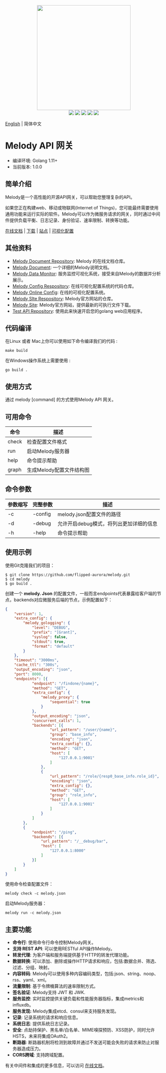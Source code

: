 <div align=center>
<img src="http://picture.zyuhn.top/logo.png" onerror="https://github.com/granty1/melody/blob/master/docs/img/melody.png" width="300px" height="336px"/>
</div>
<div align=center>
<img src="https://img.shields.io/badge/golang-1.12-blue"/>
<img src="https://github.com/granty1/melody/workflows/Go/badge.svg"/>
<img src="https://travis-ci.com/granty1/melody.svg?branch=master"/>
<img src="https://coveralls.io/repos/github/granty1/melody/badge.svg?branch=master"/>
<img src="https://goreportcard.com/badge/github.com/granty1/melody"/>
</div>

[English](./README.md) | 简体中文

# **Melody API 网关**

- 编译环境:  Golang 1.11+
- 当前版本:  1.0.0

## 简单介绍

Melody是一个高性能的开源API网关，可以帮助您整理复杂的API。

如果您正在构建web、移动或物联网(Internet of Things)，您可能最终需要使用通用功能来运行实际的软件。Melody可以作为微服务请求的网关，同时通过中间件提供负载平衡、日志记录、身份验证、速率限制、转换等功能。

[在线文档](https://granty1.github.io/melody-docs) | [下载](https://github.com/flipped-aurora/melody/releases) | [站点](https://granty1.github.io/melody-web/) | [可视化配置](  https://granty1.github.io/melody-config)

## 其他资料

- [Melody Document Repository](https://github.com/granty1/melody-docs):  Melody 的在线文档仓库。
- [Melody Document](https://granty1.github.io/melody-docs):  一个详细的Melody说明文档。
- [Melody Data Monitor](https://github.com/granty1/melody-data):  服务监控可视化系统，接受来自Melody的数据并分析展示。
- [Melody Config Respository](https://github.com/granty1/melody-config):  在线可视化配置系统的代码仓库。
- [Melody Online Config](https://granty1.github.io/melody-config):  在线的可视化配置系统。
- [Melody SIte Respository](https://github.com/granty1/melody-web):  Melody官方网站的仓库。
- [Melody Site](https://granty1.github.io/melody-web/): Melody官方网站，提供最新的可执行文件下载。
- [Test API Repository](  https://github.com/granty1/gin-gorm-jwt-quick-start):  使用此来快速开启您的golang web应用程序。

## 代码编译

在Linux 或者 Mac上你可以使用如下命令编译我们的代码 :

```
make build
```

在Windows操作系统上需要使用 :

```
go build .
```

## 使用方式

通过 melody [command] 的方式使用Melody API 网关。


## 可用命令

| 命令  | 描述                     |
| ----- | ------------------------ |
| check | 检查配置文件格式         |
| run   | 启动Melody服务器         |
| help  | 命令提示帮助             |
| graph | 生成Melody配置文件结构图 |


## 命令参数

| 参数缩写 | 完整参数 | 描述                                    |
| -------- | -------- | --------------------------------------- |
| -c       | -config  | melody.json配置文件的路径               |
| -d       | -debug   | 允许开启debug模式，将列出更加详细的信息 |
| -h       | -help    | 命令提示帮助                            |

## 使用示例

使用Git克隆我们的项目：

```shell
$ git clone https://github.com/flipped-aurora/melody.git
$ cd melody
$ go build .
```

创建一个 **melody. Json** 的配置文件，一般而言endpoints代表暴露给客户端的节点，backends对应微服务后端的节点，示例配置如下：

```JSON
{
	"version": 1,
	"extra_config": {
		"melody_gologging": {
			"level": "DEBUG",
			"prefix": "[Grant]",
			"syslog": false,
			"stdout": true,
			"format": "default"
		}
	},
	"timeout": "3000ms",
	"cache_ttl": "300s",
	"output_encoding": "json",
	"port": 8000,
	"endpoints": [{
			"endpoint": "/findone/{name}",
			"method": "GET",
			"extra_config": {
				"melody_proxy": {
					"sequential": true
				}
			},
			"output_encoding": "json",
			"concurrent_calls": 1,
			"backends": [{
					"url_pattern": "/user/{name}",
					"group": "base_info",
					"encoding": "json",
					"extra_config": {},
					"method": "GET",
					"host": [
						"127.0.0.1:9001"
					]
				},
				{
					"url_pattern": "/role/{resp0_base_info.role_id}",
					"encoding": "json",
					"extra_config": {},
					"method": "GET",
					"group": "role_info",
					"host": [
						"127.0.0.1:9001"
					]
				}
			]
		},
		{
			"endpoint": "/ping",
			"backends": [{
				"url_pattern": "/__debug/bar",
				"host": [
					"127.0.0.1:8000"
				]
			}]
		}
	]
}
```

使用命令检查配置文件：

```
melody check -c melody.json
```

启动Melody服务器：

```
melody run -c melody.json
```

## 主要功能

- **命令行**: 使用命令行命令控制Melody网关。
- **支持 REST API**: 可以使用RESTful API操作Melody。
- **转发代理**: 为客户端和服务端提供基于HTTP的转发代理功能。
- **数据转换**: 可以添加、删除或操作HTTP请求和响应，包括:数据合并、筛选、过滤、分组、映射。
- **内容转码**:  Melody可以使用多种内容编码类型，包括:json、string、noop、rss、yaml、xml。
- **流量限制**: 基于令牌桶算法的速率限制方式。
- **签名验证**: Melody支持 JWT 和 JWK.
- **服务监控**: 实时监控提供关键负载和性能服务器指标，集成metrics和influxdb。
- **服务发现:** Melody集成etcd、consul来支持服务发现。
- **记录**: 记录系统的请求和响应信息。
- **系统日志**: 提供系统日志记录。
- **安全**: 点劫持保护、黑名单/白名单、MIME嗅探预防、XSS防护，同时允许HSTS，未来将集成OAuth2。
- **断路器**: 断路器机制将检测到故障并通过不发送可能会失败的请求来防止对服务器造成压力。
- **CORS跨域**: 支持跨域配置。

有关中间件和集成的更多信息，可以访问 [在线文档](https://granty1.github.io/melody-docs)。